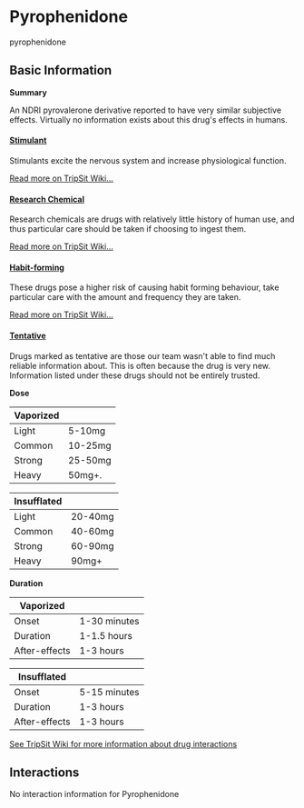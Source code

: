 # Pyrophenidone

pyrophenidone

## Basic Information

**Summary**

An NDRI pyrovalerone derivative reported to have very similar subjective effects. Virtually no information exists about this drug's effects in humans.

#### [Stimulant](/category/stimulant)

Stimulants excite the nervous system and increase physiological function.

[Read more on TripSit Wiki...](#{category.wiki})

#### [Research Chemical](/category/research-chemical)

Research chemicals are drugs with relatively little history of human use, and thus particular care should be taken if choosing to ingest them.

[Read more on TripSit Wiki...](#{category.wiki})

#### [Habit-forming](/category/habit-forming)

These drugs pose a higher risk of causing habit forming behaviour, take particular care with the amount and frequency they are taken.

[Read more on TripSit Wiki...](#{category.wiki})

#### [Tentative](/category/tentative)

Drugs marked as tentative are those our team wasn't able to find much reliable information about. This is often because the drug is very new. Information listed under these drugs should not be entirely trusted.

**Dose**

| Vaporized |         |
| --------- | ------- |
| Light     | 5-10mg  |
| Common    | 10-25mg |
| Strong    | 25-50mg |
| Heavy     | 50mg+.  |

| Insufflated |         |
| ----------- | ------- |
| Light       | 20-40mg |
| Common      | 40-60mg |
| Strong      | 60-90mg |
| Heavy       | 90mg+   |

**Duration**

| Vaporized     |              |
| ------------- | ------------ |
| Onset         | 1-30 minutes |
| Duration      | 1-1.5 hours  |
| After-effects | 1-3 hours    |

| Insufflated   |              |
| ------------- | ------------ |
| Onset         | 5-15 minutes |
| Duration      | 1-3 hours    |
| After-effects | 1-3 hours    |

[See TripSit Wiki for more information about drug interactions](http://combo.tripsit.me/)

## Interactions

No interaction information for Pyrophenidone